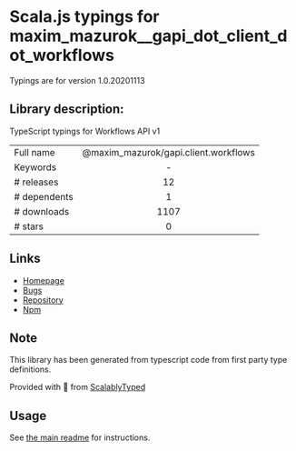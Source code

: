 
# Scala.js typings for maxim_mazurok__gapi_dot_client_dot_workflows

Typings are for version 1.0.20201113

## Library description:
TypeScript typings for Workflows API v1

|                    |                 |
| ------------------ | :-------------: |
| Full name          | @maxim_mazurok/gapi.client.workflows |
| Keywords           | - |
| # releases         | 12 |
| # dependents       | 1 |
| # downloads        | 1107 |
| # stars            | 0 |

## Links
- [Homepage](https://github.com/Maxim-Mazurok/google-api-typings-generator#readme)
- [Bugs](https://github.com/Maxim-Mazurok/google-api-typings-generator/issues)
- [Repository](https://github.com/Maxim-Mazurok/google-api-typings-generator)
- [Npm](https://www.npmjs.com/package/%40maxim_mazurok%2Fgapi.client.workflows)
    


## Note
This library has been generated from typescript code from first party type definitions.

Provided with :purple_heart: from [ScalablyTyped](https://github.com/oyvindberg/ScalablyTyped)

## Usage
See [the main readme](../../readme.md) for instructions.


